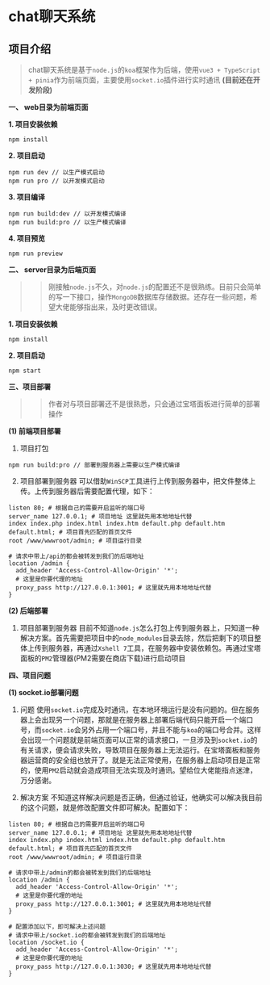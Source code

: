 # chat聊天系统

## 项目介绍

>chat聊天系统是基于`node.js`的`koa`框架作为后端，使用`vue3 + TypeScript + pinia`作为前端页面，主要使用`socket.io`插件进行实时通讯 **(目前还在开发阶段)**

**一、 web目录为前端页面**

**1. 项目安装依赖**

``` shell
npm install
```

**2. 项目启动**

``` shell
npm run dev // 以生产模式启动
npm run pro // 以开发模式启动
```

**3. 项目编译**

``` shell
npm run build:dev // 以开发模式编译
npm run build:pro // 以生产模式编译
```

**4. 项目预览**

``` shell
npm run preview
```

**二、 server目录为后端页面**

>> 刚接触`node.js`不久，对`node.js`的配置还不是很熟练。目前只会简单的写一下接口，操作`MongoDB`数据库存储数据。还存在一些问题，希望大佬能够指出来，及时更改错误。

**1. 项目安装依赖**

``` shell
npm install
```

**2. 项目启动**

``` shell
npm start
```

**三、项目部署**

>> 作者对与项目部署还不是很熟悉，只会通过宝塔面板进行简单的部署操作

**(1) 前端项目部署**

1. 项目打包

``` shell
npm run build:pro // 部署到服务器上需要以生产模式编译
```

2. 项目部署到服务器
可以借助`WinSCP`工具进行上传到服务器中，把文件整体上传。上传到服务器后需要配置代理，如下：

``` Nginx
listen 80; # 根据自己的需要开启监听的端口号
server_name 127.0.0.1; # 项目地址 这里就先用本地地址代替
index index.php index.html index.htm default.php default.htm default.html; # 项目首先匹配的首页文件
root /www/wwwroot/admin; # 项目运行目录

# 请求中带上/api的都会被转发到我们的后端地址
location /admin {
  add_header 'Access-Control-Allow-Origin' '*';
  # 这里是你要代理的地址
  proxy_pass http://127.0.0.1:3001; # 这里就先用本地地址代替
}
```

**(2) 后端部署**

1. 项目部署到服务器
目前不知道`node.js`怎么打包上传到服务器上，只知道一种解决方案。首先需要把项目中的`node_modules`目录去除，然后把剩下的项目整体上传到服务器，再通过`Xshell 7`工具，在服务器中安装依赖包。再通过宝塔面板的`PM2`管理器(PM2需要在商店下载)进行启动项目

**四、项目问题**

**(1) socket.io部署问题**

1. 问题
使用`socket.io`完成及时通讯，在本地环境运行是没有问题的。但在服务器上会出现另一个问题，那就是在服务器上部署后端代码只能开启一个端口号，而`socket.io`会另外占用一个端口号，并且不能与`koa`的端口号合并。这样会出现一个问题就是前端页面可以正常的请求接口，一旦涉及到`socket.io`的有关请求，便会请求失败，导致项目在服务器上无法运行。在宝塔面板和服务器运营商的安全组也放开了。就是无法正常使用，在服务器上启动项目是正常的，使用`PM2`启动就会造成项目无法实现及时通讯。望给位大佬能指点迷津，万分感谢。

2. 解决方案
不知道这样解决问题是否正确，但通过验证，他确实可以解决我目前的这个问题，就是修改配置文件即可解决。配置如下：
``` Nginx
listen 80; # 根据自己的需要开启监听的端口号
server_name 127.0.0.1; # 项目地址 这里就先用本地地址代替
index index.php index.html index.htm default.php default.htm default.html; # 项目首先匹配的首页文件
root /www/wwwroot/admin; # 项目运行目录

# 请求中带上/admin的都会被转发到我们的后端地址
location /admin {
  add_header 'Access-Control-Allow-Origin' '*';
  # 这里是你要代理的地址
  proxy_pass http://127.0.0.1:3001; # 这里就先用本地地址代替
}

# 配置添加以下，即可解决上述问题
# 请求中带上/socket.io的都会被转发到我们的后端地址
location /socket.io {
  add_header 'Access-Control-Allow-Origin' '*';
  # 这里是你要代理的地址
  proxy_pass http://127.0.0.1:3030; # 这里就先用本地地址代替
}
```

